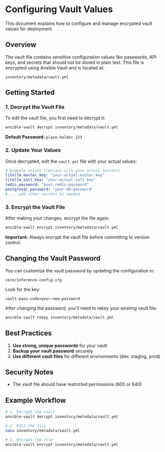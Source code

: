 # Configuring Vault Values

This document explains how to configure and manage encrypted vault values for deployment.

## Overview

The vault file contains sensitive configuration values like passwords, API keys, and secrets that should not be stored in plain text. This file is encrypted using Ansible Vault and is located at:

```
inventory/metadata/vault.yml
```

## Getting Started

### 1. Decrypt the Vault File

To edit the vault file, you first need to decrypt it:

```bash
ansible-vault decrypt inventory/metadata/vault.yml
```

**Default Password:** `place-holder-123`

### 2. Update Your Values

Once decrypted, edit the `vault.yml` file with your actual values:

```yaml
# Example values (replace with your actual secrets)
litellm_master_key: "your-actual-master-key"
litellm_salt_key: "your-actual-salt-key"
redis_password: "your-redis-password"
postgresql_password: "your-db-password"
# ... add other secrets as needed
```

### 3. Encrypt the Vault File

After making your changes, encrypt the file again:

```bash
ansible-vault encrypt inventory/metadata/vault.yml
```

**Important:** Always encrypt the vault file before committing to version control.

## Changing the Vault Password

You can customize the vault password by updating the configuration in:

```
core/inference-config.cfg
```

Look for the key:
```
vault-pass-code=your-new-password
```

After changing the password, you'll need to rekey your existing vault file:

```bash
ansible-vault rekey inventory/metadata/vault.yml
```

## Best Practices

1. **Use strong, unique passwords** for your vault
2. **Backup your vault password** securely
3. **Use different vault files** for different environments (dev, staging, prod)

## Security Notes
- The vault file should have restricted permissions (600 or 640)

## Example Workflow

```bash
# 1. Decrypt the vault
ansible-vault decrypt inventory/metadata/vault.yml

# 2. Edit the file
nano inventory/metadata/vault.yml

# 3. Encrypt the file
ansible-vault encrypt inventory/metadata/vault.yml
```
